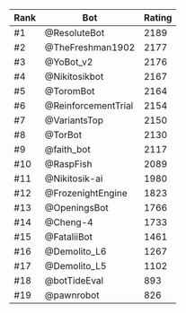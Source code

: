 Rank|Bot|Rating
---|---|---
#1|@ResoluteBot|2189
#2|@TheFreshman1902|2177
#3|@YoBot_v2|2176
#4|@Nikitosikbot|2167
#5|@ToromBot|2164
#6|@ReinforcementTrial|2154
#7|@VariantsTop|2150
#8|@TorBot|2130
#9|@faith_bot|2117
#10|@RaspFish|2089
#11|@Nikitosik-ai|1980
#12|@FrozenightEngine|1823
#13|@OpeningsBot|1766
#14|@Cheng-4|1733
#15|@FataliiBot|1461
#16|@Demolito_L6|1267
#17|@Demolito_L5|1102
#18|@botTideEval|893
#19|@pawnrobot|826
